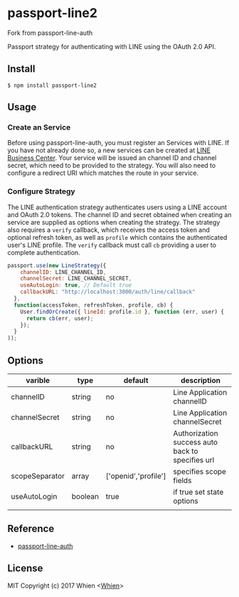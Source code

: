 # passport-line2

Fork from passport-line-auth

Passport strategy for authenticating with LINE using the OAuth 2.0 API.

## Install

```
$ npm install passport-line2
```

## Usage

### Create an Service

Before using passport-line-auth, you must register an Services with LINE. If you have not already done so, a new services can be created at [LINE Business Center](https://business.line.me/zh-hant/). Your service will be issued an channel ID and channel secret, which need to be provided to the strategy. You will also need to configure a redirect URI which matches the route in your service.

### Configure Strategy

The LINE authentication strategy authenticates users using a LINE account and OAuth 2.0 tokens. The channel ID and secret obtained when creating an service are supplied as options when creating the strategy. The strategy also requires a `verify` callback, which receives the access token and optional refresh token, as well as `profile` which contains the authenticated user's LINE profile. The `verify` callback must call `cb` providing a user to complete authentication.

```javascript
passport.use(new LineStrategy({
    channelID: LINE_CHANNEL_ID,
    channelSecret: LINE_CHANNEL_SECRET,
    useAutoLogin: true, // Default true
    callbackURL: "http://localhost:3000/auth/line/callback"
  },
  function(accessToken, refreshToken, profile, cb) {
    User.findOrCreate({ lineId: profile.id }, function (err, user) {
      return cb(err, user);
    });
  }
));
```

## Options

|varible|type|default|description|
|---|---|---|---|
|channelID|string|no|Line Application channelID|
|channelSecret|string|no|Line Application channelSecret|
|callbackURL|string|no|Authorization success auto back to specifies url|
|scopeSeparator|array|['openid','profile']|specifies scope fields|
|useAutoLogin|boolean|true|if true set state options|
||||

## Reference

- [passport-line-auth](https://github.com/IvanWei/passport-line-auth)

## License
MIT Copyright (c) 2017 Whien <[Whien](https://www.facebook.com/haowei.liou)>
